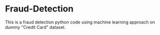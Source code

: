 # Fraud-Detection
This is a fraud detection python code using machine learning approach on dummy "Credit Card" dataset.
